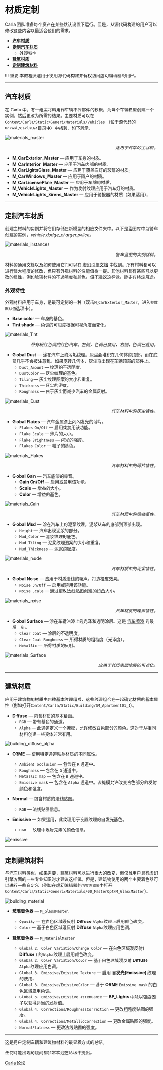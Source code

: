 # 材质定制

Carla 团队准备每个资产在某些默认设置下运行。但是，从源代码构建的用户可以修改这些内容以最适合他们的需求。 

*   [__汽车材质__](#car-materials)  
*   [__定制汽车材质__](#customize-car-materials)  
	*   [外观特性](#exterior-properties)  
*   [__建筑材质__](#building-materials)  
*   [__定制建筑材料__](#customize-a-building-material)  

!!! 重要
    本教程仅适用于使用源代码构建并有权访问虚幻编辑器的用户。

---
## 汽车材质

在 Carla 中，有一组主材料用作车辆不同部件的模板。为每个车辆模型创建一个实例，然后更改为所需的结果。主要材质可以在 `Content/Carla/Static/GenericMaterials/Vehicles` （位于源代码的`Unreal/CarlaUE4`目录中）中找到，如下所示。

![materials_master](img/material_customization/Materials_Master.jpg)
<div style="text-align: right"><i>适用于汽车的主材料。</i></div>

*   __M_CarExterior_Master__ — 应用于车身的材质。  
*   __M_CarInterior_Master__ — 应用于汽车内部的材质。 
*   __M_CarLightsGlass_Master__ — 应用于覆盖车灯的玻璃的材质。  
*   __M_CarWindows_Master__ — 应用于窗户的材质。  
*   __M_CarLicensePlate_Master__ — 应用于车牌的材质。  
*   __M_VehicleLights_Master__ — 作为发射纹理应用于汽车灯的材质。  
*   __M_VehicleLights_Sirens_Master__ — 应用于警报器的材质（如果适用）。  

---
## 定制汽车材质

创建主材料的实例并将它们存储在新模型的相应文件夹中。以下是蓝图库中为警车创建的实例，*vehicle.dodge_charger.police*。

![materials_instances](img/material_customization/Materials_Instances.jpg)
<div style="text-align: right"><i>警车蓝图的实例材料。</i></div>

材料的通用文档以及如何使用它们可以在 [虚幻引擎文档](https://docs.unrealengine.com/en-US/Engine/Rendering/Materials/index.html) 中找到。所有材料都可以进行很大程度的修改，但只有外观材料的性能值得一提。其他材料具有某些可以更改的属性，例如玻璃材料的不透明度和颜色，但不建议这样做，除非有特定用途。

### 外观特性

外观材料应用于车身，是最可定制的一种（双击`M_CarExterior_Master`，进入`参数默认值`选项卡）。

*   __Base color__ — 车身的基色。
*   __Tint shade__ — 色调的可见度根据可视角度而变化。

![materials_Tint](img/material_customization/Materials_Tint.jpg)
<div style="text-align: right"><i>带有粉红色调的红色汽车。左侧，色调已禁用，右侧，色调已启用。</i></div>

*   __Global Dust__ — 涂在汽车上的污垢纹理。灰尘会堆积在几何体的顶部，而在底部几乎不会被注意到。如果旋转几何体，灰尘将出现在车辆顶部的部件上。
	*   `Dust_Amount` — 纹理的不透明度。  
	*   `DustColor` — 灰尘纹理的基色。 
	*   `Tiling` — 灰尘纹理图案的大小和重复。  
	*   `Thickness` — 灰尘的密度。  
	*   `Roughness` — 由于灰尘而减少汽车的金属反射。  

![materials_Dust](img/material_customization/Materials_Dust.jpg)
<div style="text-align: right"><i>汽车材料中的灰尘特性。</i></div>

*   __Global Flakes__ — 汽车金属漆上闪闪发光的薄片。  
	*   `Flakes On/Off` — 启用或禁用该功能。  
	*   `Flake Scale` —  薄片的大小。
	*   `Flake Brightness` — 闪光的强度。
	*   `Flakes Color` — 粒子的基色。

![materials_Flakes](img/material_customization/Materials_Flakes.jpg)
<div style="text-align: right"><i>汽车材料中的薄片特性。</i></div>

*   __Global Gain__ — 汽车底漆的噪音。
	*   __Gain On/Off__ — 启用或禁用该功能。  
	*   __Scale__ — 增益的大小。  
	*   __Color__ — 增益的基色。  

![materials_Gain](img/material_customization/Materials_Gain.jpg)
<div style="text-align: right"><i>汽车材质中的增益属性。</i></div>

*   __Global Mud__ — 涂在汽车上的泥浆纹理。泥浆从车的底部到顶部出现。 
	*   `Height` — 汽车出现泥浆的部分。 
	*   `Mud_Color` — 泥浆纹理的底色。 
	*   `Mud_Tiling` — 泥浆纹理图案的大小和重复。  
	*   `Mud_Thickness` — 泥浆的密度。 

![materials_mude](img/material_customization/Materials_Mud.jpg)
<div style="text-align: right"><i>汽车材质中的泥浆特性。</i></div>

*   __Global Noise__ — 应用于材质法线的噪声。打造橙皮效果。 
	*   `Noise On/Off` — 启用或禁用该功能。
	*   `Noise Scale` — 通过更改法线贴图创建的凹凸大小。

![materials_noise](img/material_customization/Materials_Noise_High.jpg)
<div style="text-align: right"><i>汽车材质的噪声特性。</i></div>

*   __Global Surface__ — 涂在车辆油漆上的光泽和透明涂层。这是 [汽车喷漆](https://en.wikipedia.org/wiki/Automotive_paint) 的最后一步。 
	*   `Clear Coat` — 涂层的不透明度。
	*   `Clear Coat Roughness` — 所得材质的粗糙度（光泽度）。
	*   `Metallic` — 所得材质的反射。

![materials_Surface](img/material_customization/Materials_Surface.jpg)
<div style="text-align: right"><i>应用于材质表面涂层的可视化。</i></div>


---
## 建筑材质

应用于建筑物的材质由四种基本纹理组成，这些纹理组合在一起确定材质的基本属性（例如打开`Content/Carla/Static/Building/SM_Apartment01_1`）。

*   __Diffuse__ — 包含材质的基本绘画。 
	*   `RGB` — 带有基色的通道。
	*   `Alpha` — 此通道定义一个掩膜，允许修改白色部分的颜色。这对于从相同材料创建一些变体非常有用。

![building_diffuse_alpha](img/building_diffuse_alpha.png)

*   __ORME__ — 使用特定通道映射材质的不同属性。
	*   `Ambient occlusion` — 包含在 `R` 通道中。
	*   `Roughness` — 包含在 `G` 通道中。  
	*   `Metallic map` — 包含在 `B` 通道中。  
	*   `Emissive mask` — 包含在 `Alpha` 通道中。该掩模允许改变白色部分的发射颜色和强度。

*   __Normal__ — 包含材质的法线贴图。
	*   `RGB` — 法线贴图信息。 

*   __Emissive__ — 如果适用，此纹理用于设置纹理的自发光基色。  
	*   `RGB` — 纹理中发射元素的颜色信息。 

![emissive](img/EmissiveIntensity.gif)

---
## 定制建筑材料

与汽车材料类似，如果需要，建筑材料可以进行很大的改变，但仅当用户具有虚幻引擎方面的一些专业知识时才建议这样做。但是，建筑物使用的两个主要着色器可以进行一些自定义（例如在虚幻编辑器的`内容浏览器`中打开`Content/Carla/Static/GenericMaterials/00_MasterOpt/M_GlassMaster`）。 


![building_material](img/building_material.png)


*   __玻璃着色器__ — `M_GlassMaster`.  
	*   `Opacity` — 在白色区域漫反射 __Diffuse__ `Alpha`纹理上启用颜色改变。
	*   `Color` — 基于白色区域漫反射 __Diffuse__ `Alpha`纹理应用色调。

*   __建筑着色器__ — `M_MaterialMaster`  
	*   `Global 2. Color Variation/Change Color` — 在白色区域漫反射( __Diffuse__ ) 的`Alpha`纹理上启用颜色改变。
	*   `Global 2. Color Variation/Color` — 基于白色区域漫反射 __Diffuse__ `Alpha`纹理应用色调。
	*   `Global 3. Emissive/Emissive Texture` — 启用 __自发光(Emissive)__ 纹理的使用。 
	*   `Global 3. Emissive/EmissiveColor` — 基于 __ORME__ `Emissive mask` 的白色区域应用色调。
	*   `Global 3. Emissive/Emissive attenuance` — __BP_Lights__ 中除以强度因子以获得适当的发射值。
	*   `Global 4. Corrections/RoughnessCorrection` — 更改粗糙度贴图的强度。  
	*   `Global 4. Corrections/MetallicCorrection` — 更改金属贴图的强度。  
	*   `NormalFlatness` — 更改法线贴图的强度。  

---

这是用户定制车辆和建筑物材料的最显着方式的总结。

任何可能出现的疑问都非常欢迎在论坛中提出。

<div class="build-buttons">
<p>
<a href="https://github.com/carla-simulator/carla/discussions/" target="_blank" class="btn btn-neutral" title="Go to the CARLA forum">
Carla 论坛</a>
</p>
</div>